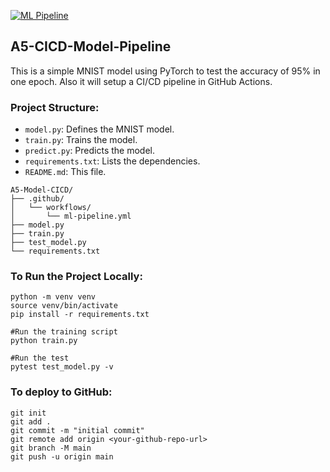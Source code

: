
[![ML Pipeline](https://github.com/satyasundar/erav3-s5/actions/workflows/ml-pipeline.yml/badge.svg)](https://github.com/satyasundar/erav3-s5/actions/workflows/ml-pipeline.yml)


## A5-CICD-Model-Pipeline
This is a simple MNIST model using PyTorch to test the accuracy of 95% in one epoch. Also it will setup a CI/CD pipeline in GitHub Actions.

### Project Structure:
- `model.py`: Defines the MNIST model.
- `train.py`: Trains the model.
- `predict.py`: Predicts the model.
- `requirements.txt`: Lists the dependencies.
- `README.md`: This file.

```
A5-Model-CICD/
├── .github/
│   └── workflows/
│       └── ml-pipeline.yml
├── model.py
├── train.py
├── test_model.py
└── requirements.txt
```


### To Run the Project Locally:
```
python -m venv venv
source venv/bin/activate
pip install -r requirements.txt

#Run the training script
python train.py

#Run the test
pytest test_model.py -v
```

### To deploy to GitHub:
```
git init
git add .
git commit -m "initial commit"
git remote add origin <your-github-repo-url>
git branch -M main
git push -u origin main
``` 
